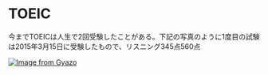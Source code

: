 # TOEIC
今までTOEICは人生で2回受験したことがある。下記の写真のように1度目の試験は2015年3月15日に受験したもので、リスニング345点560点

[![Image from Gyazo](https://i.gyazo.com/47b1a10329e94fb550feb4cbbf47c6c5.jpg)](https://gyazo.com/47b1a10329e94fb550feb4cbbf47c6c5)